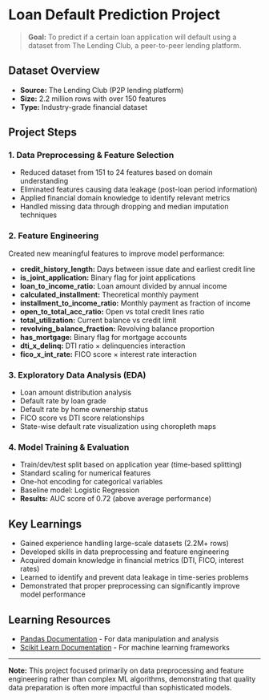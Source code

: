 # Loan Default Prediction Project

> **Goal:** To predict if a certain loan application will default using a dataset from The Lending Club, a peer-to-peer lending platform.

## Dataset Overview

- **Source:** The Lending Club (P2P lending platform)
- **Size:** 2.2 million rows with over 150 features
- **Type:** Industry-grade financial dataset

## Project Steps

### 1. Data Preprocessing & Feature Selection

- Reduced dataset from 151 to 24 features based on domain understanding
- Eliminated features causing data leakage (post-loan period information)
- Applied financial domain knowledge to identify relevant metrics
- Handled missing data through dropping and median imputation techniques

### 2. Feature Engineering

Created new meaningful features to improve model performance:

- **credit_history_length:** Days between issue date and earliest credit line
- **is_joint_application:** Binary flag for joint applications
- **loan_to_income_ratio:** Loan amount divided by annual income
- **calculated_installment:** Theoretical monthly payment
- **installment_to_income_ratio:** Monthly payment as fraction of income
- **open_to_total_acc_ratio:** Open vs total credit lines ratio
- **total_utilization:** Current balance vs credit limit
- **revolving_balance_fraction:** Revolving balance proportion
- **has_mortgage:** Binary flag for mortgage accounts
- **dti_x_delinq:** DTI ratio × delinquencies interaction
- **fico_x_int_rate:** FICO score × interest rate interaction

### 3. Exploratory Data Analysis (EDA)

- Loan amount distribution analysis
- Default rate by loan grade
- Default rate by home ownership status
- FICO score vs DTI score relationships
- State-wise default rate visualization using choropleth maps

### 4. Model Training & Evaluation

- Train/dev/test split based on application year (time-based splitting)
- Standard scaling for numerical features
- One-hot encoding for categorical variables
- Baseline model: Logistic Regression
- **Results:** AUC score of 0.72 (above average performance)

## Key Learnings

- Gained experience handling large-scale datasets (2.2M+ rows)
- Developed skills in data preprocessing and feature engineering
- Acquired domain knowledge in financial metrics (DTI, FICO, interest rates)
- Learned to identify and prevent data leakage in time-series problems
- Demonstrated that proper preprocessing can significantly improve model performance

## Learning Resources

- [Pandas Documentation](https://pandas.pydata.org/docs/) - For data manipulation and analysis
- [Scikit Learn Documentation](https://scikit-learn.org/stable/user_guide.html) - For machine learning frameworks

---

**Note:** This project focused primarily on data preprocessing and feature engineering rather than complex ML algorithms, demonstrating that quality data preparation is often more impactful than sophisticated models.

